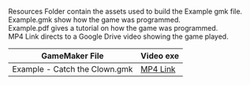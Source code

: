 Resources Folder contain the assets used to build the Example gmk file.\
Example.gmk show how the game was programmed.\
Example.pdf gives a tutorial on how the game was programmed.\
MP4 Link directs to a Google Drive video showing the game played.

| GameMaker File | Video exe |
| --- | --- |
|Example - Catch the Clown.gmk | [MP4 Link](https://drive.google.com/open?id=1X13wGANC-r5NX6s9j-VcEVRjVhw0E_uS) |
